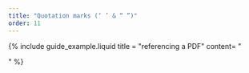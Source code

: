 ```yaml
---
title: "Quotation marks (‘ ’ & “ ”)"
order: 11
---
```



{% include guide_example.liquid
  title = "referencing a PDF"
  content= "

"
%}
